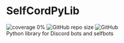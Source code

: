 # SelfCordPyLib
<img src="https://img.shields.io/badge/coverage-0%25-critical" alt="coverage 0%" /> ![GitHub repo size](https://img.shields.io/github/repo-size/yushodev/SelfCordPyLib) ![GitHub](https://img.shields.io/github/license/yushodev/SelfCordPyLib)<br />
Python library for Discord bots and selfbots
